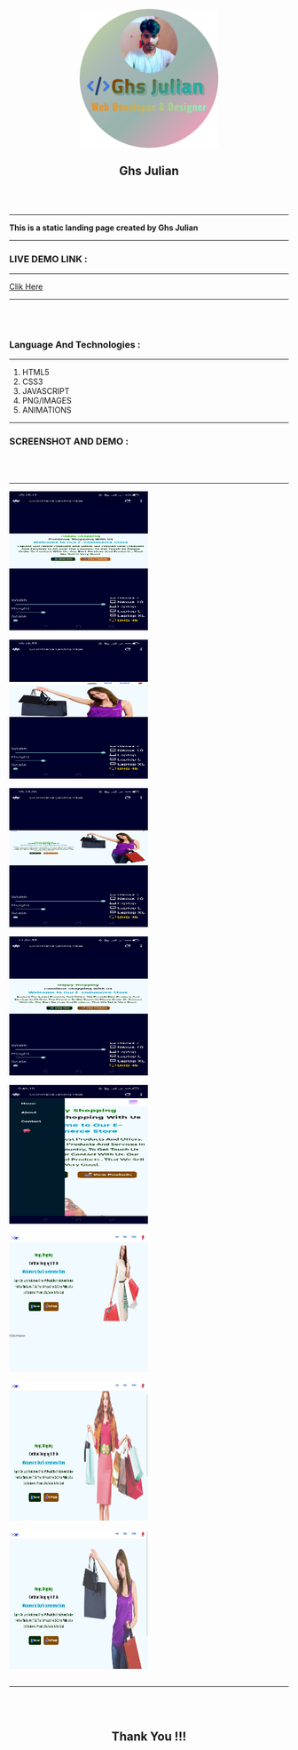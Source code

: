 <center>

<img align="center" src="images/myLogo.png" width="250" height="250"><br>
<h2 align="center">Ghs Julian</h2>





</center>
<br><br>

---

**This is a static landing page created by Ghs Julian**

---

<h3>LIVE DEMO LINK : </h3>


---

<a href="https://Damzy-frosh.github.io/landing-page/" target="_blank"> Clik Here</a>

---


<br><br>

<h3>Language And Technologies : </h3>

---

1. HTML5
2. CSS3
3. JAVASCRIPT
4. PNG/IMAGES
5. ANIMATIONS 

---

<h3>SCREENSHOT AND DEMO : </h3>
<br><br>

---

<img align="center" src="images/Screenshot_2024-05-15-10-18-13-10_a2cf8efcdd42a8e6f7906303f104fb67.jpg" width="250" height="250"><br><br>
<img align="center" src="images/Screenshot_2024-05-15-10-18-57-65_a2cf8efcdd42a8e6f7906303f104fb67.jpg" width="250" height="250"><br><br>
<img align="center" src="images/Screenshot_2024-05-15-10-19-07-22_a2cf8efcdd42a8e6f7906303f104fb67.jpg" width="250" height="250"><br><br>
<img align="center" src="images/Screenshot_2024-05-15-11-01-36-27_a2cf8efcdd42a8e6f7906303f104fb67.jpg" width="250" height="250"><br><br>
<img align="center" src="images/Screenshot_2024-05-18-09-46-11-66_a2cf8efcdd42a8e6f7906303f104fb67.jpg" width="250" height="250"><br><br>
<img align="center" src="images/Screenshot_2024-05-18-09-48-46-53_a87fd7db6caa850b517aa6fa9d2fcd0e.jpg" width="250" height="250"><br><br>
<img align="center" src="images/Screenshot_2024-05-18-09-48-51-46_a87fd7db6caa850b517aa6fa9d2fcd0e.jpg" width="250" height="250"><br><br>
<img align="center" src="images/Screenshot_2024-05-18-09-48-58-95_a87fd7db6caa850b517aa6fa9d2fcd0e.jpg" width="250" height="250"><br><br>


---


<br><br>
<center>
<h2> Thank You !!! </h2>
</center>

